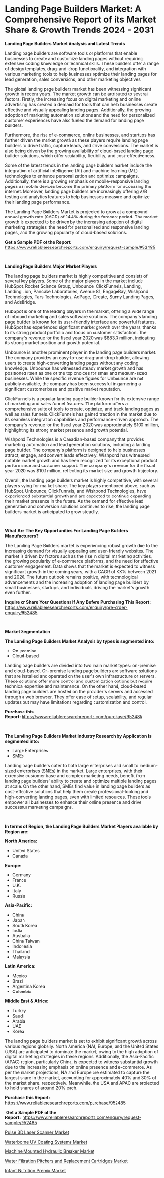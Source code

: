 <p><h1>Landing Page Builders Market: A Comprehensive Report of its Market Share & Growth Trends 2024 - 2031</h1></p><p><strong>Landing Page Builders Market Analysis and Latest Trends</strong></p>
<p><p>Landing page builders are software tools or platforms that enable businesses to create and customize landing pages without requiring extensive coding knowledge or technical skills. These builders offer a range of design templates, drag-and-drop functionality, and integration with various marketing tools to help businesses optimize their landing pages for lead generation, sales conversions, and other marketing objectives.</p><p>The global landing page builders market has been witnessing significant growth in recent years. The market growth can be attributed to several factors. Firstly, the increasing focus on digital marketing and online advertising has created a demand for tools that can help businesses create effective and visually appealing landing pages. Additionally, the growing adoption of marketing automation solutions and the need for personalized customer experiences have also fueled the demand for landing page builders.</p><p>Furthermore, the rise of e-commerce, online businesses, and startups has further driven the market growth as these players require landing page builders to drive traffic, capture leads, and drive conversions. The market is also being driven by the growing availability of cloud-based landing page builder solutions, which offer scalability, flexibility, and cost-effectiveness.</p><p>Some of the latest trends in the landing page builders market include the integration of artificial intelligence (AI) and machine learning (ML) technologies to enhance personalization and optimize campaigns. Additionally, there is a growing emphasis on mobile-responsive landing pages as mobile devices become the primary platform for accessing the internet. Moreover, landing page builders are increasingly offering A/B testing and analytics features to help businesses measure and optimize their landing page performance.</p><p>The Landing Page Builders Market is projected to grow at a compound annual growth rate (CAGR) of 14.4% during the forecast period. The market growth is expected to be driven by the increasing adoption of digital marketing strategies, the need for personalized and responsive landing pages, and the growing popularity of cloud-based solutions.</p></p>
<p><strong>Get a Sample PDF of the Report:&nbsp;</strong> <a href="https://www.reliableresearchreports.com/enquiry/request-sample/952485">https://www.reliableresearchreports.com/enquiry/request-sample/952485</a></p>
<p>&nbsp;</p>
<p><strong>Landing Page Builders Major Market Players</strong></p>
<p><p>The landing page builders market is highly competitive and consists of several key players. Some of the major players in the market include HubSpot, Rocket Science Group, Unbounce, ClickFunnels, Landingi, Landing Lion, Pancake Laboratories, Avenue 81, EngageBay, Wishpond Technologies, Tars Technologies, AdPage, ICreate, Sunny Landing Pages, and AdsBridge.</p><p>HubSpot is one of the leading players in the market, offering a wide range of inbound marketing and sales software solutions. The company's landing page builder is known for its user-friendly interface and powerful features. HubSpot has experienced significant market growth over the years, thanks to its strong product portfolio and focus on customer satisfaction. The company's revenue for the fiscal year 2020 was $883.3 million, indicating its strong market position and growth potential.</p><p>Unbounce is another prominent player in the landing page builders market. The company provides an easy-to-use drag-and-drop builder, allowing users to create high-converting landing pages without any coding knowledge. Unbounce has witnessed steady market growth and has positioned itself as one of the top choices for small and medium-sized businesses. While the specific revenue figures for Unbounce are not publicly available, the company has been successful in garnering a significant customer base and positive market reputation.</p><p>ClickFunnels is a popular landing page builder known for its extensive range of marketing and sales funnel features. The platform offers a comprehensive suite of tools to create, optimize, and track landing pages as well as sales funnels. ClickFunnels has gained traction in the market due to its seamless integration capabilities and performance-driven approach. The company's revenue for the fiscal year 2020 was approximately $100 million, highlighting its strong market presence and growth potential.</p><p>Wishpond Technologies is a Canadian-based company that provides marketing automation and lead generation solutions, including a landing page builder. The company's platform is designed to help businesses attract, engage, and convert leads effectively. Wishpond has witnessed notable market growth and has been recognized for its exceptional product performance and customer support. The company's revenue for the fiscal year 2020 was $10.1 million, reflecting its market size and growth trajectory.</p><p>Overall, the landing page builders market is highly competitive, with several players vying for market share. The key players mentioned above, such as HubSpot, Unbounce, ClickFunnels, and Wishpond Technologies, have experienced substantial growth and are expected to continue expanding their market presence in the future. As the demand for effective lead generation and conversion solutions continues to rise, the landing page builders market is anticipated to grow steadily.</p></p>
<p>&nbsp;</p>
<p><strong>What Are The Key Opportunities For Landing Page Builders Manufacturers?</strong></p>
<p><p>The Landing Page Builders market is experiencing robust growth due to the increasing demand for visually appealing and user-friendly websites. The market is driven by factors such as the rise in digital marketing activities, the growing popularity of e-commerce platforms, and the need for effective customer engagement. Data shows that the market is expected to witness significant growth in the coming years, with a CAGR of XX% between 2021 and 2026. The future outlook remains positive, with technological advancements and the increasing adoption of landing page builders by small businesses, startups, and individuals, driving the market's growth even further.</p></p>
<p><strong>Inquire or Share Your Questions If Any Before Purchasing This Report:</strong> <a href="https://www.reliableresearchreports.com/enquiry/pre-order-enquiry/952485">https://www.reliableresearchreports.com/enquiry/pre-order-enquiry/952485</a></p>
<p>&nbsp;</p>
<p><strong>Market Segmentation</strong></p>
<p><strong>The Landing Page Builders Market Analysis by types is segmented into:</strong></p>
<p><ul><li>On-premise</li><li>Cloud-based</li></ul></p>
<p><p>Landing page builders are divided into two main market types: on-premise and cloud-based. On-premise landing page builders are software solutions that are installed and operated on the user's own infrastructure or servers. These solutions offer more control and customization options but require technical expertise and maintenance. On the other hand, cloud-based landing page builders are hosted on the provider's servers and accessed through a web browser. They offer ease of setup, scalability, and regular updates but may have limitations regarding customization and control.</p></p>
<p><strong>Purchase this Report:&nbsp;</strong><a href="https://www.reliableresearchreports.com/purchase/952485">https://www.reliableresearchreports.com/purchase/952485</a></p>
<p>&nbsp;</p>
<p><strong>The Landing Page Builders Market Industry Research by Application is segmented into:</strong></p>
<p><ul><li>Large Enterprises</li><li>SMEs</li></ul></p>
<p><p>Landing page builders cater to both large enterprises and small to medium-sized enterprises (SMEs) in the market. Large enterprises, with their extensive customer base and complex marketing needs, benefit from landing page builders' ability to create and optimize multiple landing pages at scale. On the other hand, SMEs find value in landing page builders as cost-effective solutions that help them create professional-looking and high-converting landing pages, even with limited resources. These tools empower all businesses to enhance their online presence and drive successful marketing campaigns.</p></p>
<p>&nbsp;</p>
<p><strong>In terms of Region, the Landing Page Builders Market Players available by Region are:</strong></p>
<p>
    <p> <strong> North America: </strong>
        <ul>
            <li>United States</li>
            <li>Canada</li>
        </ul>
        </p> 
    <p> <strong> Europe: </strong>
        <ul>
            <li>Germany</li>
            <li>France</li>
            <li>U.K.</li>
            <li>Italy</li>
            <li>Russia</li>
        </ul>
        </p> 
    <p> <strong> Asia-Pacific: </strong>
        <ul>
            <li>China</li>
            <li>Japan</li>
            <li>South Korea</li>
            <li>India</li>
            <li>Australia</li>
            <li>China Taiwan</li>
            <li>Indonesia</li>
            <li>Thailand</li>
            <li>Malaysia</li>
        </ul>
        </p> 
    <p> <strong> Latin America: </strong>
        <ul>
            <li>Mexico</li>
            <li>Brazil</li>
            <li>Argentina Korea</li>
            <li>Colombia</li>
        </ul>
        </p> 
    <p> <strong> Middle East & Africa: </strong>
        <ul>
            <li>Turkey</li>
            <li>Saudi</li>
            <li>Arabia</li>
            <li>UAE</li>
            <li>Korea</li>
        </ul>
    </p>
    </p>
<p><p>The landing page builders market is set to exhibit significant growth across various regions globally. North America (NA), Europe, and the United States (USA) are anticipated to dominate the market, owing to the high adoption of digital marketing strategies in these regions. Additionally, the Asia-Pacific (APAC) region, particularly China, is expected to witness substantial growth due to the increasing emphasis on online presence and e-commerce. As per the market projections, NA and Europe are estimated to capture the largest share in the market, accounting for approximately 40% and 30% of the market share, respectively. Meanwhile, the USA and APAC are projected to hold shares of around 20% each.</p></p>
<p><strong>Purchase this Report: </strong><a href="https://www.reliableresearchreports.com/purchase/952485">https://www.reliableresearchreports.com/purchase/952485</a></p>
<p>&nbsp;<strong>Get a Sample PDF of the Report:&nbsp;&nbsp;</strong><a href="https://www.reliableresearchreports.com/enquiry/request-sample/952485">https://www.reliableresearchreports.com/enquiry/request-sample/952485</a></p>
<p><strong></strong></p>
<p><p><a href="https://medium.com/@karinaokon98/pulse-3d-laser-scanner-market-outlook-industry-overview-and-forecast-2024-to-2031-0edbdabdcb0b">Pulse 3D Laser Scanner Market</a></p><p><a href="https://medium.com/@karinaokon98/decoding-waterborne-uv-coating-systems-market-metrics-market-share-trends-and-growth-patterns-e74eda1d1431">Waterborne UV Coating Systems Market</a></p><p><a href="https://medium.com/@karinaokon98/machine-mounted-hydraulic-breaker-market-insight-market-trends-growth-forecasted-from-2024-to-13048af631fd">Machine Mounted Hydraulic Breaker Market</a></p><p><a href="https://medium.com/@karinaokon98/water-filtration-pitchers-and-replacement-cartridges-market-share-evolution-and-market-growth-df4cad417d91">Water Filtration Pitchers and Replacement Cartridges Market</a></p><p><a href="https://medium.com/@karinaokon98/infant-nutrition-premix-market-trends-forecast-and-competitive-analysis-to-2031-4140901a5ca5">Infant Nutrition Premix Market</a></p></p>